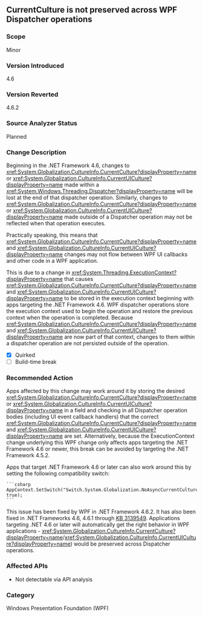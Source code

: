 ## CurrentCulture is not preserved across WPF Dispatcher operations

### Scope
Minor

### Version Introduced
4.6

### Version Reverted
4.6.2

### Source Analyzer Status
Planned

### Change Description

Beginning in the .NET Framework 4.6, changes to
<xref:System.Globalization.CultureInfo.CurrentCulture?displayProperty=name> or
<xref:System.Globalization.CultureInfo.CurrentUICulture?displayProperty=name>
made within a <xref:System.Windows.Threading.Dispatcher?displayProperty=name>
will be lost at the end of that dispatcher operation. Similarly, changes to
<xref:System.Globalization.CultureInfo.CurrentCulture?displayProperty=name> or
<xref:System.Globalization.CultureInfo.CurrentUICulture?displayProperty=name>
made outside of a Dispatcher operation may not be reflected when that operation
executes.

Practically speaking, this means that
<xref:System.Globalization.CultureInfo.CurrentCulture?displayProperty=name> and
<xref:System.Globalization.CultureInfo.CurrentUICulture?displayProperty=name>
changes may not flow between WPF UI callbacks and other code in a WPF
application.

This is due to a change in
<xref:System.Threading.ExecutionContext?displayProperty=name> that causes
<xref:System.Globalization.CultureInfo.CurrentCulture?displayProperty=name> and
<xref:System.Globalization.CultureInfo.CurrentUICulture?displayProperty=name> to
be stored in the execution context beginning with apps targeting the .NET
Framework 4.6. WPF dispatcher operations store the execution context used to
begin the operation and restore the previous context when the operation is
completed. Because
<xref:System.Globalization.CultureInfo.CurrentCulture?displayProperty=name> and
<xref:System.Globalization.CultureInfo.CurrentUICulture?displayProperty=name>
are now part of that context, changes to them within a dispatcher operation are
not persisted outside of the operation.

- [x] Quirked
- [ ] Build-time break

### Recommended Action

Apps affected by this change may work around it by storing the desired
<xref:System.Globalization.CultureInfo.CurrentCulture?displayProperty=name> or
<xref:System.Globalization.CultureInfo.CurrentUICulture?displayProperty=name> in
a field and checking in all Dispatcher operation bodies (including UI event
callback handlers) that the correct
<xref:System.Globalization.CultureInfo.CurrentCulture?displayProperty=name> and
<xref:System.Globalization.CultureInfo.CurrentUICulture?displayProperty=name>
are set. Alternatively, because the ExecutionContext change underlying this WPF
change only affects apps targeting the .NET Framework 4.6 or newer, this break
can be avoided by targeting the .NET Framework 4.5.2.

Apps that target .NET Framework 4.6 or later can also work around this by
setting the following compatibility switch:

    ```csharp
    AppContext.SetSwitch("Switch.System.Globalization.NoAsyncCurrentCulture", true);
    ```

This issue has been fixed by WPF in .NET Framework 4.6.2. It has also been fixed
in .NET Frameworks 4.6, 4.6.1 through [KB 3139549](https://support.microsoft.com/kb/3139549).
Applications targeting .NET 4.6 or later will automatically
get the right behavior in WPF applications -
<xref:System.Globalization.CultureInfo.CurrentCulture?displayProperty=name>/<xref:System.Globalization.CultureInfo.CurrentUICulture?displayProperty=name>)
would be preserved across Dispatcher operations.

### Affected APIs
* Not detectable via API analysis

### Category
Windows Presentation Foundation (WPF)

<!--
    ### Notes
    This issue is not marked as detectable via API analysis because simply looking for CurrentCulture or CurrentUICulture being set is insufficient in most cases - it must be done in a WPF app.
    Also, looking for WPF Dispatcher invocations is insufficient because many dispatcher invocations are automatic and, besides that, there is no way to know if CurrentCulture or CurrentUICulture matters for those dispatchers.
-->

<!-- breaking change id: 145 -->
